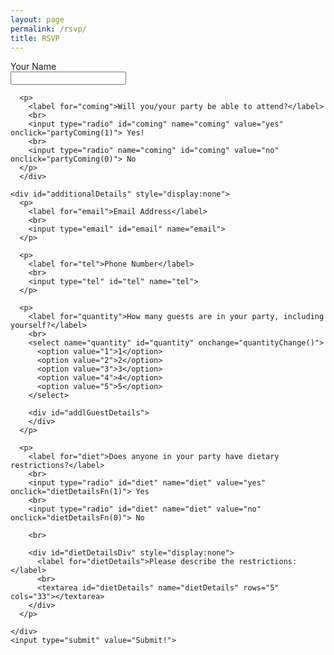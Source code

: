 ```yaml
---
layout: page
permalink: /rsvp/
title: RSVP
---
```


<!--<link rel="stylesheet" href="https://unpkg.com/purecss@1.0.0/build/pure-min.css" integrity="sha384-nn4HPE8lTHyVtfCBi5yW9d20FjT8BJwUXyWZT9InLYax14RDjBj46LmSztkmNP9w" crossorigin="anonymous">-->
<script src="/form.js"></script>

<form class="pure-form-stacked" action="https://getform.io/f/0cff5cfd-5ab5-4d3c-8f95-50be1ec60926" method="POST">
    <div id="BasicInfo">
      <p>
        <label for="name">Your Name</label>
        <br>
        <input type="text" id="name" name="name">
      </p>
      
      <p>
        <label for="coming">Will you/your party be able to attend?</label>
        <br>
        <input type="radio" id="coming" name="coming" value="yes" onclick="partyComing(1)"> Yes!
        <br>
        <input type="radio" name="coming" id="coming" value="no" onclick="partyComing(0)"> No
      </p>
      </div>
    
    <div id="additionalDetails" style="display:none">
      <p>
        <label for="email">Email Address</label>
        <br>
        <input type="email" id="email" name="email">
      </p>

      <p>
        <label for="tel">Phone Number</label>
        <br>
        <input type="tel" id="tel" name="tel">
      </p>

      <p>
        <label for="quantity">How many guests are in your party, including yourself?</label>
        <br>
        <select name="quantity" id="quantity" onchange="quantityChange()">
          <option value="1">1</option>
          <option value="2">2</option>
          <option value="3">3</option>
          <option value="4">4</option>
          <option value="5">5</option>
        </select>
      
        <div id="addlGuestDetails">
        </div>
      </p>
      
      <p>      
        <label for="diet">Does anyone in your party have dietary restrictions?</label>
        <br>
        <input type="radio" id="diet" name="diet" value="yes" onclick="dietDetailsFn(1)"> Yes
        <br>
        <input type="radio" id="diet" name="diet" value="no" onclick="dietDetailsFn(0)"> No
      
        <br>
        
        <div id="dietDetailsDiv" style="display:none">
          <label for="dietDetails">Please describe the restrictions: </label>
          <br>
          <textarea id="dietDetails" name="dietDetails" rows="5" cols="33"></textarea>
        </div>
      </p>
      
    </div>
    <input type="submit" value="Submit!">

</form>